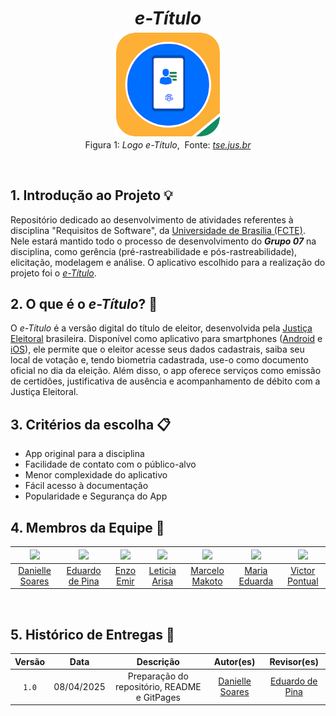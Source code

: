 <h1 style="text-align:center; margin-bottom: -10px;">
  <b><i>e-Título</i></b>
</h1>

<figure style="text-align: center;">
  <img src="docs/assets/etitulo_logo.png" style="max-width: 40%;">
  <figcaption>
    Figura 1: <i>Logo e-Título</i>,&nbsp Fonte: <i><a href="https://www.tse.jus.br/servicos-eleitorais/servicos/aplicativo-e-titulo ">tse.jus.br</a></i>
  </figcaption>
</figure>

<br>

## 1. Introdução ao Projeto 💡

Repositório dedicado ao desenvolvimento de atividades referentes à disciplina "Requisitos de Software", da [Universidade de Brasília (FCTE)](https://fcte.unb.br). Nele estará mantido todo o processo de desenvolvimento do ***Grupo 07*** na disciplina, como gerência (pré-rastreabilidade e pós-rastreabilidade), elicitação, modelagem e análise. O aplicativo escolhido para a realização do projeto foi o [*e-Título*](https://www.tse.jus.br/servicos-eleitorais/servicos/aplicativo-e-titulo).


## 2. O que é o *e-Título*? 📱
 
O *e-Título* é a versão digital do título de eleitor, desenvolvida pela [Justiça Eleitoral](https://www.justicaeleitoral.jus.br) brasileira. Disponível como aplicativo para smartphones ([Android](https://play.google.com/store/apps/details?id=br.jus.tse.eleitoral.etitulo&hl=pt_BR) e [iOS](https://apps.apple.com/br/app/e-título/id1320338088)), ele permite que o eleitor acesse seus dados cadastrais, saiba seu local de votação e, tendo biometria cadastrada, use-o como documento oficial no dia da eleição. Além disso, o app oferece serviços como emissão de certidões, justificativa de ausência e acompanhamento de débito com a Justiça Eleitoral.


## 3. Critérios da escolha 📋

- App original para a disciplina  
- Facilidade de contato com o público-alvo  
- Menor complexidade do aplicativo
- Fácil acesso à documentação
- Popularidade e Segurança do App



## 4. Membros da Equipe 👥

| [![](https://avatars.githubusercontent.com/danielle-soaress)](https://github.com/danielle-soaress) | [![](https://avatars.githubusercontent.com/eduardodpms)](https://github.com/eduardodpms) | [![](https://avatars.githubusercontent.com/EnzoEmir)](https://github.com/EnzoEmir) | [![](https://avatars.githubusercontent.com/Leticia-Arisa-K-Higa)](https://github.com/Leticia-Arisa-K-Higa) | [![](https://avatars.githubusercontent.com/MM4k)](https://github.com/MM4k) | [![](https://avatars.githubusercontent.com/dudaa28)](https://github.com/dudaa28) | [![](https://avatars.githubusercontent.com/VictorPontual)](https://github.com/VictorPontual) |
|:-:|:-:|:-:|:-:|:-:|:-:|:-:|
| [Danielle Soares](https://github.com/danielle-soaress) | [Eduardo de Pina](https://github.com/eduardodpms) | [Enzo Emir](https://github.com/EnzoEmir) | [Leticia Arisa](https://github.com/Leticia-Arisa-K-Higa) | [Marcelo Makoto](https://github.com/MM4k) | [Maria Eduarda](https://github.com/dudaa28) | [Victor Pontual](https://github.com/VictorPontual) |

<br>

## 5. Histórico de Entregas 📅

| Versão | Data | Descrição | Autor(es) | Revisor(es) |
| :-: | :-: | :-: | :-: | :-: |
| `1.0`  |  08/04/2025 | Preparação do repositório, README e GitPages | [Danielle Soares](https://github.com/danielle-soaress) | [Eduardo de Pina](https://github.com/eduardodpms) |
